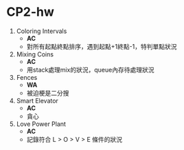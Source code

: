 # CP2-hw

1. Coloring Intervals
	- **AC**
	- 對所有起點終點排序，遇到起點+1終點-1，特判單點狀況
2. Mixing Coins
	- **AC**
	- 用stack處理mix的狀況，queue內存待處理狀況
3. Fences
	- **WA**
	- 被迫梗是二分搜
6. Smart Elevator
	- **AC**
	- 貪心
7. Love Power Plant
	- **AC**
	- 記錄符合 L > O > V > E 條件的狀況
